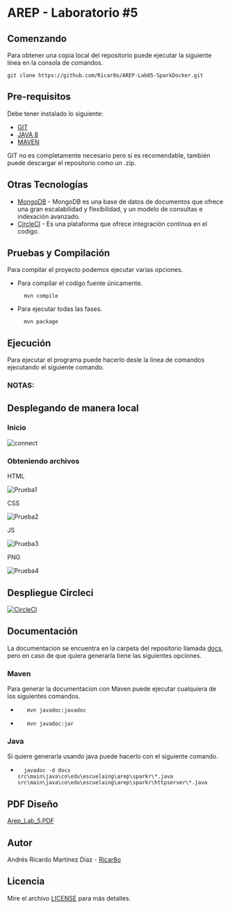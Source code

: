 # AREP - Laboratorio #5



## Comenzando 
Para obtener una copia local del repositorio puede ejecutar la siguiente línea en la consola de comandos.
    
    git clone https://github.com/Ricar8o/AREP-Lab05-SparkDocker.git

## Pre-requisitos

Debe tener instalado lo siguiente:

* [GIT](https://git-scm.com/book/es/v2/Inicio---Sobre-el-Control-de-Versiones-Instalación-de-Git)
* [JAVA 8](https://www.java.com/es/download/)
* [MAVEN](https://maven.apache.org)

GIT no es completamente necesario pero si es recomendable, también puede descargar el repositorio como un .zip.

## Otras Tecnologías
* [MongoDB](www.mongodb.com) - MongoDB es una base de datos de documentos que ofrece una gran escalabilidad y flexibilidad, y un modelo de consultas e indexación avanzado.
* [CircleCI](https://circleci.com/) - Es una plataforma que ofrece integración continua en el codigo.

## Pruebas y Compilación

Para compilar el proyecto podemos ejecutar varias opciones. 

* Para compilar el codigo fuente únicamente.

        mvn compile

* Para ejecutar todas las fases.

        mvn package

## Ejecución
Para ejecutar el programa puede hacerlo desle la linea de comandos ejecutando el siguiente comando.



### NOTAS: 



 
## Desplegando de manera local



### Inicio 


![connect](img/connect.jpg)

### Obteniendo archivos
HTML

![Prueba1](img/prueba1.jpg)

CSS

![Prueba2](img/prueba2.jpg)

JS 

![Prueba3](img/prueba3.jpg)

PNG

![Prueba4](img/prueba4.jpg)


## Despliegue Circleci

[![CircleCI](https://circleci.com/gh/Ricar8o/AREP-Lab03-Servidor.svg?style=svg)](https://app.circleci.com/pipelines/github/Ricar8o/AREP-Lab05-SparkDocker)

## Documentación

La documentacion se encuentra en la carpeta del repositorio llamada [docs](docs), pero en caso de que quiera generarla tiene las siguientes opciones.

### Maven
Para generar la documentacion con Maven puede ejecutar cualquiera de los siguientes comandos.

*        mvn javadoc:javadoc
*        mvn javadoc:jar


### Java
Si quiere generarla usando java puede hacerlo con el siguiente comando.

*       javadoc -d docs src\main\java\co\edu\escuelaing\arep\sparkr\*.java src\main\java\co\edu\escuelaing\arep\sparkr\httpserver\*.java

## PDF Diseño

[Arep_Lab_5.PDF](Arep_Lab_5.pdf)



## Autor 

Andrés Ricardo Martínez Díaz - [Ricar8o](https://github.com/Ricar8o)

## Licencia
Mire el archivo [LICENSE](LICENSE) para más detalles.
